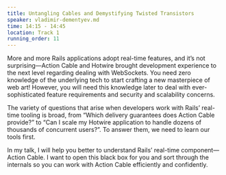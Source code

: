 ```yaml
---
title: Untangling Cables and Demystifying Twisted Transistors
speaker: vladimir-dementyev.md
time: 14:15 - 14:45
location: Track 1
running_order: 11
---
```


More and more Rails applications adopt real-time features, and it’s not surprising—Action Cable and Hotwire brought development experience to the next level regarding dealing with WebSockets. You need zero knowledge of the underlying tech to start crafting a new masterpiece of web art! However, you will need this knowledge later to deal with ever-sophisticated feature requirements and security and scalability concerns.

The variety of questions that arise when developers work with Rails’ real-time tooling is broad, from “Which delivery guarantees does Action Cable provide?” to “Can I scale my Hotwire application to handle dozens of thousands of concurrent users?”. To answer them, we need to learn our tools first.

In my talk, I will help you better to understand Rails’ real-time component—Action Cable. I want to open this black box for you and sort through the internals so you can work with Action Cable efficiently and confidently.
